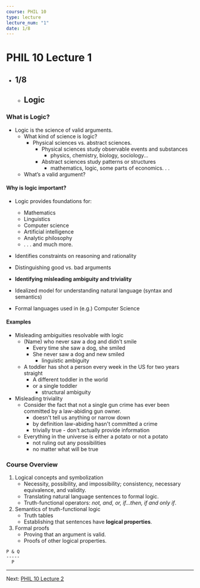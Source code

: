```yaml
---
course: PHIL 10
type: lecture
lecture_num: "1"
date: 1/8
---
```


# PHIL 10 Lecture 1
- ## 1/8
	- ## Logic

### What is Logic?

- Logic is the science of valid arguments.
	- What kind of science is logic?
		- Physical sciences vs. abstract sciences.
			- Physical sciences study observable events and substances
				- physics, chemistry, biology, sociology...
			- Abstract sciences study patterns or structures
				- mathematics, logic, some parts of economics. . .
	- What’s a valid argument?

#### Why is logic important?

- Logic provides foundations for:
	- Mathematics
	- Linguistics
	- Computer science
	- Artificial intelligence
	- Analytic philosophy
	- . . . and much more.

- Identifies constraints on reasoning and rationality
- Distinguishing good vs. bad arguments
- **Identifying misleading ambiguity and triviality**
- Idealized model for understanding natural language (syntax and semantics)
- Formal languages used in (e.g.) Computer Science

#### Examples

- Misleading ambiguities resolvable with logic
	- (Name) who never saw a dog and didn't smile
		- Every time she saw a dog, she smiled
		- She never saw a dog and new smiled
			- linguistic ambiguity
	- A toddler has shot a person every week in the US for two years straight
		- A different toddler in the world
		- or a single toddler
			- structural ambiguity
- Misleading triviality
	- Consider the fact that not a single gun crime has ever been committed by a law-abiding gun owner.
		- doesn't tell us anything or narrow down
		- by definition law-abiding hasn't committed a crime
		- trivially true - don't actually provide information
	- Everything in the universe is either a potato or not a potato
		- not ruling out any possibilities
		- no matter what will be true

### Course Overview


1. Logical concepts and symbolization
	- Necessity, possibility, and impossibility; consistency, necessary equivalence, and validity.
	- Translating natural language sentences to formal logic.
	- Truth-functional operators: *not, and, or, if...then, if and only if*.
2. Semantics of truth-functional logic
	- Truth tables
	- Establishing that sentences have **logical properties**.
3. Formal proofs
	- Proving that an argument is valid.  
	- Proofs of other logical properties.  

```
P & Q
-----
  P
```


---

Next: [PHIL 10 Lecture 2](PHIL_10_LE_2.md)